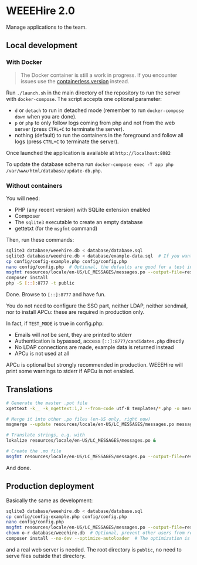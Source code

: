 # WEEEHire 2.0

Manage applications to the team.

## Local development

### With Docker

> The Docker container is still a work in progress. If you encounter issues use the [containerless version](#locally-with-no-containers) instead.

Run `./launch.sh` in the main directory of the repository to run the server with `docker-compose`. The script accepts one optional parameter:

- `d` or `detach` to run in detached mode (remember to run `docker-compose down` when you are done).
- `p` or `php` to only follow logs coming from php and not from the web server (press `CTRL+C` to terminate the server).
- nothing (default) to run the containers in the foreground and follow all logs (press `CTRL+C` to terminate the server).

Once launched the application is available at `http://localhost:8082`

To update the database schema run `docker-compose exec -T app php /var/www/html/database/update-db.php`.

### Without containers

You will need:
- PHP (any recent version) with SQLite extension enabled
- Composer
- The `sqlite3` executable to create an empty database
- gettetxt (for the `msgfmt` command)

Then, run these commands:

```bash
sqlite3 database/weeehire.db < database/database.sql
sqlite3 database/weeehire.db < database/example-data.sql  # If you want some example data
cp config/config-example.php config/config.php
nano config/config.php  # Optional, the defaults are good for a test instance but not for production
msgfmt resources/locale/en-US/LC_MESSAGES/messages.po --output-file=resources/locale/en-US/LC_MESSAGES/messages.mo
composer install
php -S [::]:8777 -t public
```

Done. Browse to `[::]:8777` and have fun.

You do not need to configure the SSO part, neither LDAP, neither sendmail, nor to install APCu: these are required in production only.

In fact, if `TEST_MODE` is true in config.php:

- Emails will *not* be sent, they are printed to stderr
- Authentication is bypassed, access `[::]:8777/candidates.php` directly
- No LDAP connections are made, example data is returned instead
- APCu is not used at all

APCu is optional but strongly recommended in production.
WEEEHire will print some warnings to stderr if APCu is not enabled.

## Translations

```bash
# Generate the master .pot file
xgettext -k__ -k_ngettext:1,2 --from-code utf-8 templates/*.php -o messages.pot

# Merge it into other .po files (en-US only, right now)
msgmerge --update resources/locale/en-US/LC_MESSAGES/messages.po messages.pot

# Translate strings, e.g. with
lokalize resources/locale/en-US/LC_MESSAGES/messages.po &

# Create the .mo file
msgfmt resources/locale/en-US/LC_MESSAGES/messages.po --output-file=resources/locale/en-US/LC_MESSAGES/messages.mo
```

And done.

## Production deployment

Basically the same as development:

```bash
sqlite3 database/weeehire.db < database/database.sql
cp config/config-example.php config/config.php
nano config/config.php
msgfmt resources/locale/en-US/LC_MESSAGES/messages.po --output-file=resources/locale/en-US/LC_MESSAGES/messages.mo
chown o-r database/weeehire.db  # Optional, prevent other users from reading the database
composer install --no-dev --optimize-autoloader  # The optimization is not required but a nice touch
```

and a real web server is needed. The root directory is `public`, no need to serve files outside that directory.
